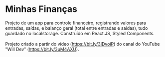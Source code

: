 # Minhas Finanças

Projeto de um app para controle financeiro, registrando valores para entradas, saídas, e balanço geral (total entre entradas e saídas), tudo guardado no localstorage. Construído em React.JS, Styled Components. <br /> <br />
Projeto criado a partir do vídeo (https://bit.ly/3IDvoiP) do canal do YouTube "Will Dev" (https://bit.ly/3uM4AXU).
